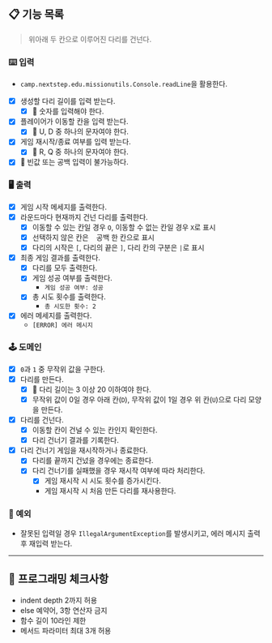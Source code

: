 ## 📋 기능 목록

> 위아래 두 칸으로 이루어진 다리를 건넌다.

### ⌨️ 입력

- `camp.nextstep.edu.missionutils.Console.readLine`을 활용한다.
- [x] 생성할 다리 길이를 입력 받는다.
    - [x] 🧨 숫자를 입력해야 한다.
- [x] 플레이어가 이동할 칸을 입력 받는다.
    - [x] 🧨 U, D 중 하나의 문자여야 한다.
- [x] 게임 재시작/종료 여부를 입력 받는다.
    - [x] 🧨 R, Q 중 하나의 문자여야 한다.
- [x] 🧨 빈값 또는 공백 입력이 불가능하다.

### 🖥 출력

- [x] 게임 시작 메세지를 출력한다.
- [x] 라운드마다 현재까지 건넌 다리를 출력한다.
    - [x] 이동할 수 있는 칸일 경우 `O`, 이동할 수 없는 칸일 경우 `X`로 표시
    - [x] 선택하지 않은 칸은 ` ` 공백 한 칸으로 표시
    - [x] 다리의 시작은 `[`, 다리의 끝은 `]`, 다리 칸의 구분은 ` | `로 표시
- [x] 최종 게임 결과를 출력한다.
    - [x] 다리를 모두 출력한다.
    - [x] 게임 성공 여부를 출력한다.
        - `게임 성공 여부: 성공`
    - [x] 총 시도 횟수를 출력한다.
        - `총 시도한 횟수: 2`
- [x] 에러 메세지를 출력한다.
    - `[ERROR] 에러 메시지`

### 🕹️ 도메인

- [x] `0`과 `1` 중 무작위 값을 구한다.
- [x] 다리를 만든다.
    - [x] 🧨 다리 길이는 3 이상 20 이하여야 한다.
    - [x] 무작위 값이 0일 경우 아래 칸(`D`), 무작위 값이 1일 경우 위 칸(`U`)으로 다리 모양을 만든다.
- [x] 다리를 건넌다.
    - [x] 이동할 칸이 건널 수 있는 칸인지 확인한다.
    - [x] 다리 건너기 결과를 기록한다.
- [x] 다리 건너기 게임을 재시작하거나 종료한다.
    - [x] 다리를 끝까지 건넜을 경우에는 종료한다.
    - [x] 다리 건너기를 실패했을 경우 재시작 여부에 따라 처리한다.
        - [x] 게임 재시작 시 시도 횟수를 증가시킨다.
        - 게임 재시작 시 처음 만든 다리를 재사용한다.

### 🧨 예외

- 잘못된 입력일 경우 `IllegalArgumentException`를 발생시키고, 에러 메시지 출력 후 재입력 받는다.

---

## 🏁 프로그래밍 체크사항

- indent depth 2까지 허용
- else 예약어, 3항 연산자 금지
- 함수 길이 10라인 제한
- 메서드 파라미터 최대 3개 허용
